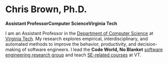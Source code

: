 # Chris Brown, Ph.D.

**Assistant Professor****Computer Science****Virginia Tech**

I am an Assistant Professor in the [Department of Computer Science](https://cs.vt.edu/) at [Virginia Tech](https://vt.edu/). My research explores empirical, interdisciplinary, and automated methods to improve the behavior, productivity, and decision-making of software engineers. I lead the **Code World, No Blanket** [software engineering research group](https://code-world-no-blanket.github.io/) and teach [SE-related courses](https://chbrown13.github.io/teaching.html) at VT.